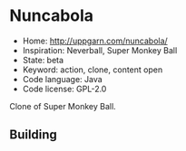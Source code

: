 # Nuncabola

- Home: http://uppgarn.com/nuncabola/
- Inspiration: Neverball, Super Monkey Ball
- State: beta
- Keyword: action, clone, content open
- Code language: Java
- Code license: GPL-2.0

Clone of Super Monkey Ball.

## Building
